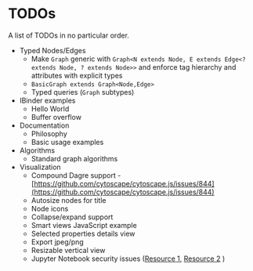 # TODOs 

A list of TODOs in no particular order.

- Typed Nodes/Edges
  - Make `Graph` generic with `Graph<N extends Node, E extends Edge<? extends Node, ? extends Node>>` and enforce tag hierarchy and attributes with explicit types
  - `BasicGraph extends Graph<Node,Edge>`
  - Typed queries (`Graph` subtypes)
- IBinder examples
  - Hello World
  - Buffer overflow
- Documentation
  - Philosophy
  - Basic usage examples
- Algorithms
  - Standard graph algorithms
- Visualization
  - Compound Dagre support - [https://github.com/cytoscape/cytoscape.js/issues/844](https://github.com/cytoscape/cytoscape.js/issues/844)
  - Autosize nodes for title
  - Node icons
  - Collapse/expand support
  - Smart views JavaScript example
  - Selected properties details view
  - Export jpeg/png
  - Resizable vertical view
  - Jupyter Notebook security issues ([Resource 1](https://www.stefaanlippens.net/jupyter-custom-d3-visualization.html), [Resource 2](https://jupyter-notebook.readthedocs.io/en/stable/examples/Notebook/JavaScript%20Notebook%20Extensions.html)
)
